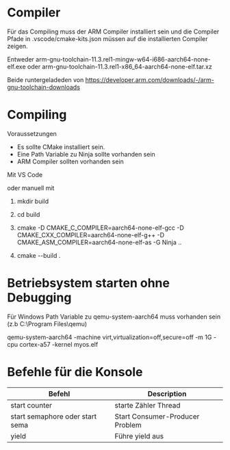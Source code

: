 # Compiler

Für das Compiling muss der ARM Compiler installiert sein und die Compiler Pfade in .vscode/cmake-kits.json müssen auf die installierten Compiler zeigen.

Entweder
arm-gnu-toolchain-11.3.rel1-mingw-w64-i686-aarch64-none-elf.exe
oder
arm-gnu-toolchain-11.3.rel1-x86_64-aarch64-none-elf.tar.xz

Beide runtergeladeden von https://developer.arm.com/downloads/-/arm-gnu-toolchain-downloads

# Compiling

Voraussetzungen
- Es sollte CMake installiert sein.
- Eine Path Variable zu Ninja sollte vorhanden sein
- ARM Compiler sollten vorhanden sein

Mit VS Code 

oder manuell mit

1. mkdir build

2. cd build

3. cmake -D CMAKE_C_COMPILER=aarch64-none-elf-gcc -D CMAKE_CXX_COMPILER=aarch64-none-elf-g++ -D CMAKE_ASM_COMPILER=aarch64-none-elf-as -G Ninja ..

4. cmake --build .

# Betriebsystem starten ohne Debugging

Für Windows Path Variable zu qemu-system-aarch64 muss vorhanden sein (z.b C:\Program Files\qemu)

qemu-system-aarch64 -machine virt,virtualization=off,secure=off -m 1G -cpu cortex-a57 -kernel myos.elf

# Befehle für die Konsole

| Befehl | Description |
| ----------- | ----------- |
| start counter | starte Zähler Thread |
| start semaphore oder start sema | Start Consumer-Producer Problem |
| yield | Führe yield aus|
